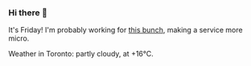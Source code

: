 ### Hi there :wave:

It's Friday! I'm probably working for [this bunch](https://github.com/kohofinancial), making a service more micro.

Weather in Toronto: partly cloudy, at +16°C.
